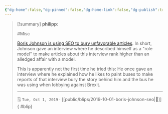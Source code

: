 ```yaml
---
{"dg-home":false,"dg-pinned":false,"dg-home-link":false,"dg-publish":true,"type":"blip","created-date":"2019-10-01T00:00:00","disabled rules":["yaml-title","yaml-title-alias","file-name-heading"],"title":"philipp @ 2019-10-01","dg-permalink":"2019/10/01/boris-johnson-seo/","updated-date":"2025-04-30T22:27:35","dg-path":"blips/2019-10-01-boris-johnson-seo.md","permalink":"/2019/10/01/boris-johnson-seo/","dgPassFrontmatter":true}
---
```


> [!summary] **philipp**:
>
> #Misc
>
> [Boris Johnson is using SEO to bury unfavorable articles](https://twitter.com/TheAndyMaturin/status/1178303707357892608). In short, Johnson gave an interview where he described himself as a "role model" to make articles about this interview rank higher than an alledged affair with a model.
>
> This is apparently not the first time he tried this: He once gave an interview where he explained how he likes to paint buses to make reports of that interview bury the story behind him and the bus he was using when lobbying against Brexit.
> - - -
>
> 🗓️ `Tue, Oct 1, 2019` · [[public/blips/2019-10-01-boris-johnson-seo\|🔗]]
{ #blip}


